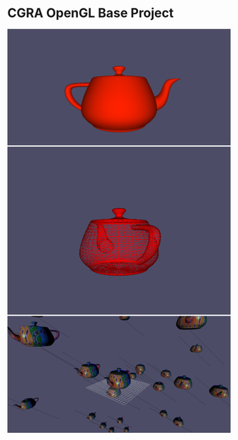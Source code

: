 # CGRA OpenGL Base Project

![](images/screenshot1.png)
![](images/screenshot2.png)
![](images/screenshot3.png)

